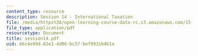 ```yaml
---
content_type: resource
description: Session 14 - International Taxation
file: /media/https%3A/open-learning-course-data-rc.s3.amazonaws.com/15-518-taxes-and-business-strategy-fall-2002/86c4e99d82e14d06bc57bef9931b4b1a_session14.pdf
file_type: application/pdf
resourcetype: Document
title: session14.pdf
uid: 86c4e99d-82e1-4d06-bc57-bef9931b4b1a
---
```

